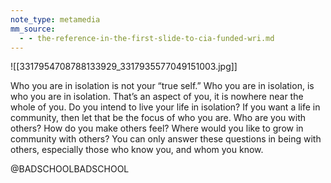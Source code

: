 ```yaml
---
note_type: metamedia
mm_source:
  - - the-reference-in-the-first-slide-to-cia-funded-wri.md
---
```


![[3317954708788133929_3317935577049151003.jpg]]

Who you are in isolation is not your “true
self.” Who you are in isolation, is who you
are in isolation. That’s an aspect of you, it
is nowhere near the whole of you. Do you
intend to live your life in isolation? If you
want a life in community, then let that be
the focus of who you are. Who are you
with others? How do you make others feel?
Where would you like to grow in
community with others? You can only
answer these questions in being with
others, especially those who know you,
and whom you know.

@BADSCHOOLBADSCHOOL

